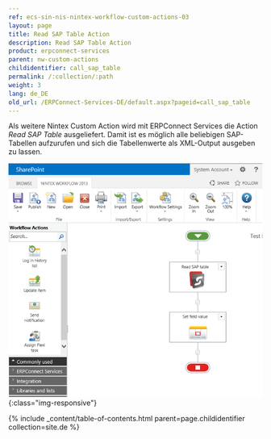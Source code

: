 ```yaml
---
ref: ecs-sin-nis-nintex-workflow-custom-actions-03
layout: page
title: Read SAP Table Action
description: Read SAP Table Action
product: erpconnect-services
parent: nw-custom-actions
childidentifier: call_sap_table
permalink: /:collection/:path
weight: 3
lang: de_DE
old_url: /ERPConnect-Services-DE/default.aspx?pageid=call_sap_table
---
```


Als weitere Nintex Custom Action wird mit ERPConnect Services die Action *Read SAP Table* ausgeliefert. Damit ist es möglich alle beliebigen SAP-Tabellen aufzurufen und sich die Tabellenwerte als XML-Output ausgeben zu lassen. 

![ECS-Nintex-ReadSAPTable-Action1](/img/content/ECS-Nintex-ReadSAPTable-Action1.png){:class="img-responsive"} 

{% include _content/table-of-contents.html parent=page.childidentifier collection=site.de %}